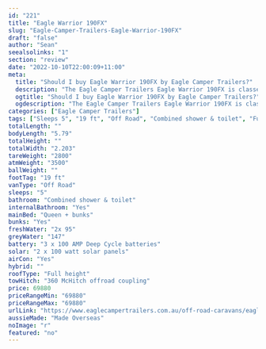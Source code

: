 ```yaml
---
id: "221"
title: "Eagle Warrior 190FX"
slug: "Eagle-Camper-Trailers-Eagle-Warrior-190FX"
draft: "false"
author: "Sean"
seealsolinks: "1"
section: "review"
date: "2022-10-10T22:00:09+11:00"
meta:
  title: "Should I buy Eagle Warrior 190FX by Eagle Camper Trailers?"
  description: "The Eagle Camper Trailers Eagle Warrior 190FX is classed as Off Road, and sleeps 5 people. It is Made Overseas and comes in at 19 ft. It generally has Combined shower & toilet."
  ogtitle: "Should I buy Eagle Warrior 190FX by Eagle Camper Trailers?"
  ogdescription: "The Eagle Camper Trailers Eagle Warrior 190FX is classed as Off Road, and sleeps 5 people. It is Made Overseas and comes in at 19 ft. It generally has Combined shower & toilet."
categories: ["Eagle Camper Trailers"]
tags: ["Sleeps 5", "19 ft", "Off Road", "Combined shower & toilet", "Full height", "60 - 70k", "Made Overseas"]
totalLength: ""
bodyLength: "5.79"
totalHeight: ""
totalWidth: "2.203"
tareWeight: "2800"
atmWeight: "3500"
ballWeight: ""
footTag: "19 ft"
vanType: "Off Road"
sleeps: "5"
bathroom: "Combined shower & toilet"
internalBathroom: "Yes"
mainBed: "Queen + bunks"
bunks: "Yes"
freshWater: "2x 95"
greyWater: "147"
battery: "3 x 100 AMP Deep Cycle batteries"
solar: "2 x 100 watt solar panels"
airCon: "Yes"
hybrid: ""
roofType: "Full height"
towHitch: "360 McHitch offroad coupling"
price: 69880
priceRangeMin: "69880"
priceRangeMax: "69880"
urlLink: "https://www.eaglecampertrailers.com.au/off-road-caravans/eagle-warrior-190fx/"
aussieMade: "Made Overseas"
noImage: "r"
featured: "no"
---
```

